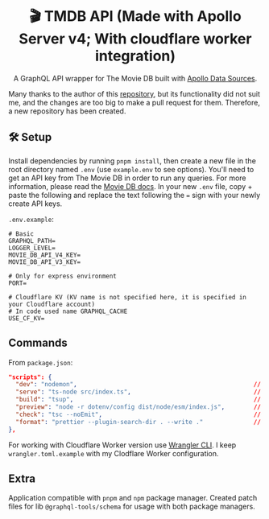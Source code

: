 <h1 align="center" style="display: block; text-align: center;">🎬 TMDB API (Made with Apollo Server v4; With cloudflare worker integration)</h1>
<p align="center">A GraphQL API wrapper for The Movie DB built with <a href="https://www.apollographql.com/docs/apollo-server/data/fetching-rest">Apollo Data Sources</a>.</p>

Many thanks to the author of this [repository](https://github.com/Saeris/tmdb-api), but its functionality did not suit me, and the changes are too big to make a pull request for them. Therefore, a new repository has been created.

## 🛠️ Setup

Install dependencies by running `pnpm install`, then create a new file in the root directory named `.env` (use `example.env` to see options). You'll need to get an API key from The Movie DB in order to run any queries. For more information, please read the [Movie DB docs](https://developers.themoviedb.org/3/getting-started/introduction). In your new `.env` file, copy + paste the following and replace the text following the `=` sign with your newly create API keys.

`.env.example`:

```
# Basic
GRAPHQL_PATH=
LOGGER_LEVEL=
MOVIE_DB_API_V4_KEY=
MOVIE_DB_API_V3_KEY=

# Only for express environment
PORT=

# Cloudflare KV (KV name is not specified here, it is specified in your Cloudflare account)
# In code used name GRAPHQL_CACHE
USE_CF_KV=
```

## Commands

From `package.json`:

```json
"scripts": {
  "dev": "nodemon",                                                 // Run in dev mode (with watching files)
  "serve": "ts-node src/index.ts",                                  // Run node entrypoint
  "build": "tsup",                                                  // Build both versions (node with express + cloudflare worker)
  "preview": "node -r dotenv/config dist/node/esm/index.js",        // Preview builded node version
  "check": "tsc --noEmit",                                          // Check types
  "format": "prettier --plugin-search-dir . --write ."              // Format code
},
```

For working with Cloudflare Worker version use [Wrangler CLI](https://developers.cloudflare.com/workers/wrangler/commands/). I keep `wrangler.toml.example` with my Clodflare Worker configuration.

## Extra

Application compatible with `pnpm` and `npm` package manager. Created patch files for lib `@graphql-tools/schema` for usage with both package managers.
